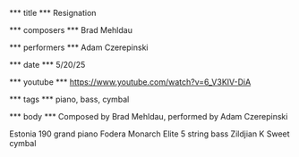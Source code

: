 *** title ***
Resignation

*** composers ***
Brad Mehldau

*** performers ***
Adam Czerepinski

*** date ***
5/20/25

*** youtube ***
https://www.youtube.com/watch?v=6_V3KIV-DiA

*** tags ***
piano, bass, cymbal

*** body ***
Composed by Brad Mehldau, performed by Adam Czerepinski

Estonia 190 grand piano
Fodera Monarch Elite 5 string bass
Zildjian K Sweet cymbal